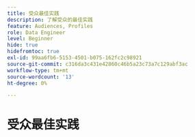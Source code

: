 ```yaml
---
title: 受众最佳实践
description: 了解受众的最佳实践
feature: Audiences, Profiles
role: Data Engineer
level: Beginner
hide: true
hidefromtoc: true
exl-id: 99aa6fb6-5153-4501-b075-162fc2c98921
source-git-commit: c316da3c431e42860c46b5a23c73a7c129abf3ac
workflow-type: tm+mt
source-wordcount: '13'
ht-degree: 0%

---
```


# 受众最佳实践
